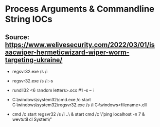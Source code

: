 # Process Arguments & Commandline String IOCs

## Source: https://www.welivesecurity.com/2022/03/01/isaacwiper-hermeticwizard-wiper-worm-targeting-ukraine/

* regsvr32.exe /s /i <path>
 
* regsvr32.exe /s /i:-s <path>
 
* rundll32 <current folder>\<6 random letters>.ocx #1 -s <path to HermeticWizard> – i <target IP>
  
* C:\windows\system32\cmd.exe /c start C:\windows\system32\\regsvr32.exe /s /i C:\windows\<filename>.dll
 
* cmd /c start regsvr32 /s /i ..\\<filename>  & start cmd /c \”ping localhost -n 7 & wevtutil cl System\”
